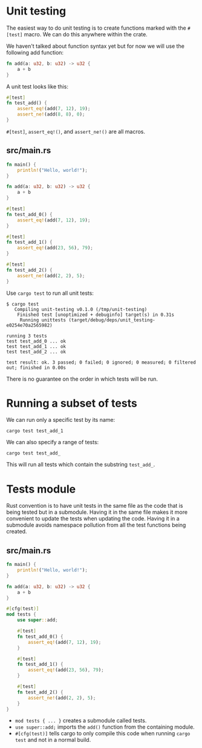 # Unit testing

The easiest way to do unit testing is to create functions marked with the `#[test]` macro.
We can do this anywhere within the crate.

We haven't talked about function syntax yet but for now we will use the following add function:

```rust
fn add(a: u32, b: u32) -> u32 {
    a + b
}
```

A unit test looks like this:

```rust
#[test]
fn test_add() {
    assert_eq!(add(7, 12), 19);
    assert_ne!(add(8, 8), 0);
}
```

`#[test]`, `assert_eq!()`, and `assert_ne!()` are all macros.

## src/main.rs

```rust
fn main() {
    println!("Hello, world!");
}

fn add(a: u32, b: u32) -> u32 {
    a + b
}

#[test]
fn test_add_0() {
    assert_eq!(add(7, 12), 19);
}

#[test]
fn test_add_1() {
    assert_eq!(add(23, 56), 79);
}

#[test]
fn test_add_2() {
    assert_ne!(add(2, 2), 5);
}
```

Use `cargo test` to run all unit tests:

```
$ cargo test
   Compiling unit-testing v0.1.0 (/tmp/unit-testing)
    Finished test [unoptimized + debuginfo] target(s) in 0.31s
     Running unittests (target/debug/deps/unit_testing-e0254e70a2565982)

running 3 tests
test test_add_0 ... ok
test test_add_1 ... ok
test test_add_2 ... ok

test result: ok. 3 passed; 0 failed; 0 ignored; 0 measured; 0 filtered out; finished in 0.00s
```

There is no guarantee on the order in which tests will be run.

# Running a subset of tests

We can run only a specific test by its name:

```shell
cargo test test_add_1
```

We can also specify a range of tests:

```shell
cargo test test_add_
```

This will run all tests which contain the substring `test_add_`.

# Tests module

Rust convention is to have unit tests in the same file as the code that is being tested but in a submodule.
Having it in the same file makes it more convenient to update the tests when updating the code.
Having it in a submodule avoids namespace pollution from all the test functions being created.

## src/main.rs

```rust
fn main() {
    println!("Hello, world!");
}

fn add(a: u32, b: u32) -> u32 {
    a + b
}

#[cfg(test)]
mod tests {
    use super::add;

    #[test]
    fn test_add_0() {
        assert_eq!(add(7, 12), 19);
    }

    #[test]
    fn test_add_1() {
        assert_eq!(add(23, 56), 79);
    }

    #[test]
    fn test_add_2() {
        assert_ne!(add(2, 2), 5);
    }
}
```

* `mod tests { ... }` creates a submodule called tests.
* `use super::add;` imports the `add()` function from the containing module.
* `#[cfg(test)]` tells cargo to only compile this code when running `cargo test` and not in a normal build.
